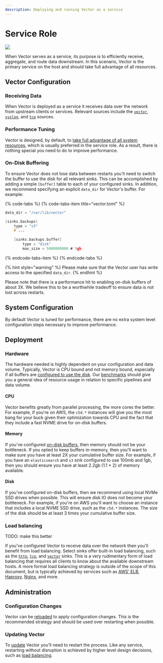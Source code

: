```yaml
---
description: Deploying and running Vector as a service
---
```


# Service Role

![][assets.centralized-service]

When Vector serves as a service, its purpose is to efficiently receive,
aggregate, and route data downstream. In this scenario, Vector is the primary
service on the host and should take full advantage of all resources.

## Vector Configuration

### Receiving Data

When Vector is deployed as a service it receives data over the network from
upstream clients or services. Relevant sources include the
[`vector`][docs.sources.vector], [`syslog`][docs.sources.syslog], and
[`tcp`][docs.sources.tcp] sources.

### Performance Tuning

Vector is designed, by default, to [take full advantage of all system \
resources][docs.performance], which is usually preferred in the service role.
As a result, there is nothing special you need to do to improve performance.

### On-Disk Buffering

To ensure Vector does not lose data between restarts you'll need to switch
the buffer to use the disk for all relevant sinks. This can be accomplished
by adding a simple `[buffer]` table to each of your configured sinks. In
addition, we recommend specifying an explicit `data_dir` for Vector's buffer.
For example:

{% code-tabs %}
{% code-tabs-item title="vector.toml" %}
```c
data_dir = "/var/lib/vector"

[sinks.backups]
    type = "s3"
    # ...
    
    [sinks.backups.buffer]
        type = "disk"
        max_size = 5000000000 # 5gb
```
{% endcode-tabs-item %}
{% endcode-tabs %}

{% hint style="warning" %}
Please make sure that the Vector user has write access to the specified
`data_dir`.
{% endhint %}

Please note that there is a performance hit to enabling on-disk buffers of
about 3X. We believe this to be a worthwhile tradeoff to ensure data is not
lost across restarts.

## System Configuration

By default Vector is tuned for performance, there are no extra system level
configuration steps necessary to improve performance.

## Deployment

### Hardware

The hardware needed is highly dependent on your configuration and data volume.
Typically, Vector is CPU bound and not memory bound, especially if all buffers
are [configured to use the disk][docs.roles.service#on-disk-buffering]. Our
[benchmarks][docs.performance] should give you a general idea of resource usage
in relation to specific pipelines and data volume.

#### CPU

Vector benefits greatly from parallel processing, the more cores the better.
For example, if you're on AWS, the `c5d.*` instances will give you the most
bang for your buck given their optimization towards CPU and the fact that
they include a fast NVME drive for on-disk buffers.

#### Memory

If you've configured [on-disk buffers][docs.roles.service#on-disk-buffering],
then memory should not be your bottleneck. If you opted to keep buffers
in-memory, then you'll want to make sure you have at least 2X your cumulative
buffer size. For example, if you have an `elasticsearch` and `s3` sink
configured to use 100mb and 1gb, then you should ensure you have at least
2.2gb \(1.1 \* 2\) of memory available.

#### Disk

If you've configured on-disk buffers, then we recommend using local NVMe SSD
drives when possible. This will ensure disk IO does not become your bottleneck.
For example, if you're on AWS you'll want to choose an instance that includes a
local NVME SSD drive, such as the `c5d.*` instances. The size of the disk should
be at least 3 times your cumulative buffer size.

### Load balancing

TODO: make this better

If you've configured Vector to receive data over the network then you'll
benefit from load balancing. Select sinks offer built-in load balancing,
such as the [`http`][docs.sinks.http], [`tcp`][docs.sinks.tcp], and
[`vector`][docs.sinks.vector] sinks. This is a very rudimentary form of load
balancing that requires all clients to know about the available downstream
hosts. A more formal load balancing strategy is outside of the scope of this
document, but is typically achieved by services such as
[AWS' ELB][urls.aws_elb], [Haproxy][urls.haproxy], [Nginx][urls.nginx], and more.

## Administration

### Configuration Changes

Vector can be [reloaded][docs.reloading] to apply configuration changes.
This is the recommended strategy and should be used over restarting when
possible.

### Updating Vector

To [update][docs.updating] Vector you'll need to restart the process. Like any
service, restarting without disruption is achieved by higher level design
decisions, such as [load balancing][docs.roles.service#load-balancing].


[assets.centralized-service]: ../../../assets/centralized-service.svg
[docs.performance]: ../../../performance.md
[docs.reloading]: ../../../usage/administration/reloading.md
[docs.roles.service#load-balancing]: ../../../setup/deployment/roles/service.md#load-balancing
[docs.roles.service#on-disk-buffering]: ../../../setup/deployment/roles/service.md#on-disk-buffering
[docs.sinks.http]: ../../../usage/configuration/sinks/http.md
[docs.sinks.tcp]: ../../../usage/configuration/sinks/tcp.md
[docs.sinks.vector]: ../../../usage/configuration/sinks/vector.md
[docs.sources.syslog]: ../../../usage/configuration/sources/syslog.md
[docs.sources.tcp]: ../../../usage/configuration/sources/tcp.md
[docs.sources.vector]: ../../../usage/configuration/sources/vector.md
[docs.updating]: ../../../usage/administration/updating.md
[urls.aws_elb]: https://aws.amazon.com/elasticloadbalancing/
[urls.haproxy]: https://www.haproxy.org/
[urls.nginx]: https://www.nginx.com/
